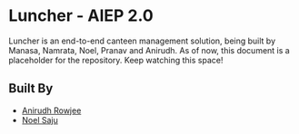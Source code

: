 # Luncher - AIEP 2.0

Luncher is an end-to-end canteen management solution, being built by Manasa, Namrata, Noel, Pranav and Anirudh. As of now, this document is a placeholder for the repository. Keep watching this space!

## Built By
* [Anirudh Rowjee](https://www.github.com/anirudhRowjee)
* [Noel Saju](http;//www.github.com/Noel-jediknight)

